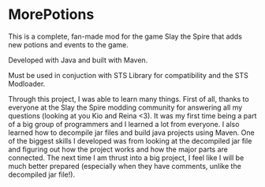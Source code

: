 # MorePotions
This is a complete, fan-made mod for the game Slay the Spire that adds new potions and events to the game.

Developed with Java and built with Maven. 

Must be used in conjuction with STS Library for compatibility and the STS Modloader.

Through this project, I was able to learn many things. First of all, thanks to everyone at the Slay the Spire modding community for answering all my questions (looking at you Kio and Reina <3). It was my first time being a part of a big group of programmers and I learned a lot from everyone. I also learned how to decompile jar files and build java projects using Maven. One of the biggest skills I developed was from looking at the decompiled jar file and figuring out how the project works and how the major parts are connected. The next time I am thrust into a big project, I feel like I will be much better prepared (especially when they have comments, unlike the decompiled jar file!). 
